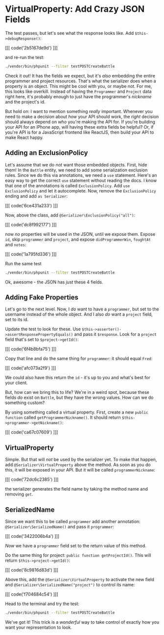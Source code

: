 # VirtualProperty: Add Crazy JSON Fields

The test passes, but let's see what the response looks like. Add `$this->debugResponse()`:

[[[ code('2b5167de9d') ]]]

and re-run the test:

```bash
./vendor/bin/phpunit --filter testPOSTCreateBattle
```

Check it out! It has the fields we expect, but it's *also* embedding the entire programmer
and project resources. That's what the serializer does when a property is an object.
This might be cool with you, or maybe not. For me, this looks like overkill. Instead
of having the `Programmer` and `Project` data right here, it's probably enough to
just have the programmer's *nickname* and the project's id.

But hold on: I want to mention something *really* important. Whenever you need to
make a decision about *how* your API should work, the *right* decision should always
depend on *who* you're making the API for. If you're building your API for an iPhone
app, will having these extra fields be helpful? Or, if you're API is for a JavaScript
frontend like ReactJS, then build your API to make React happy.

## Adding an ExclusionPolicy

Let's assume that we do *not* want those embedded objects. First, hide them! In
the `Battle` entity, we need to add some serialization exclusion rules. Since we
do this via annotations, we need a `use` statement. Here's an easy way to get the
correct `use` statement without reading the docs. I know that one of the annotations
is called `ExclusionPolicy`. Add `use ExclusionPolicy` and let it autocomplete. Now,
remove the `ExclusionPolicy` ending and add `as Serializer`:

[[[ code('6ce431a233') ]]]

Now, above the class, add `@Serializer\ExclusionPolicy("all")`:

[[[ code('dc8f992177') ]]]

now *no* properties will be used in the JSON, until we expose them. Expose `id`,
skip `programmer` and `project`, and expose `didProgrammerWin`, `foughtAt` and `notes`:

[[[ code('1a795fd336') ]]]

Run the same test

```bash
./vendor/bin/phpunit --filter testPOSTCreateBattle
```

Ok, awesome - the JSON has *just* these 4 fields.

## Adding Fake Properties

Let's go to the next level. Now, I *do* want to have a `programmer`, but set to
the username instead of the whole object. And I also *do* want a `project` field,
set to its id.

Update the test to look for these. Use `$this->asserter()->assertResponsePropertyEquals()`
and pass it `$response`. Look for a `project` field that's set to `$project->getId()`:

[[[ code('6f4b8bfa75') ]]]

Copy that line and do the same thing for `programmer`: it should equal `Fred`:

[[[ code('afc073a2f9') ]]]

We could also have this return the `id` - it's up to you and what's best for your client.

But, how can we bring this to life? We're in a weird spot, because these fields *do*
exist on `Battle`, but they have the wrong values. How can we do something custom?

By using something called a virtual property. First, create a new `public function`
called `getProgrammerNickname()`. It should return `$this->programmer->getNickname()`:

[[[ code('ca67c07609') ]]]

## VirtualProperty

Simple. But that will *not* be used by the serializer yet. To make that happen, add
`@Serializer\VirtualProperty` above the method. As soon as you do this, it will be
exposed in your API. But it will be called `programmerNickname`:

[[[ code('72dc6c2385') ]]]

the serializer generates the field name by taking the method name and removing `get`.

## SerializedName

Since we want this to be called `programmer` add another annotation:
`@Serializer\SerializedName()` and pass it `programmer`:

[[[ code('3422006b4a') ]]]

*Now* we have a `programmer` field set to the return value of this method.

Do the same thing for project: `public function getProjectId()`. This will return
`$this->project->getId()`:

[[[ code('8c9816d83d') ]]]

Above this, add the `@Serializer\VirtualProperty` to activate the new field
and `@Serializer\SerializedName("project")` to control its name:

[[[ code('f704684c54') ]]]

Head to the terminal and try the test:

```bash
./vendor/bin/phpunit --filter testPOSTCreateBattle
```

We've got it! This trick is a *wonderful* way to take control of exactly how you
want your representation to look.
